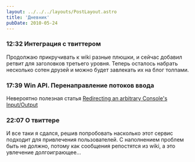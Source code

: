 ```yaml
---
layout: ../../../layouts/PostLayout.astro
title: 'Дневник'
pubDate: 2010-05-24
---
```


### 12:32 Интеграция с твиттером

Продолжаю прикручивать к wiki разные плюшки, и сейчас добавил ретвит для заголовков третьего уровня. Теперь осталось набрать несколько сотен друзей и можно будет завлекать их на блог толпами.

### 17:39 Win API. Перенаправление потоков ввода

Невероятно полезная статья [Redirecting an arbitrary Console's Input/Output](http://www.codeproject.com/KB/threads/redir.aspx)

### 22:07 О твиттере

И все таки я сдался, решив попробовать насколько этот сервис подходит для привлечения пользователей. С наполнением проблем быть не должно, потому как сообщения репостятся из wiki, а это увлечение долгоиграющее…